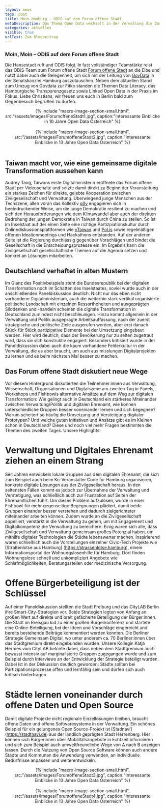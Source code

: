 ```yaml
---
layout: news
tags: post
title: Moin Hamburg - ODIS auf dem Forum offene Stadt
metaDescription: Das Thema Open Data wechselt in der Verwaltung die Zuständigkeit. Wir konnten bereits die neuen und alten Ansprechpersonen kennenlernen und ein erstes Gespärch führen.
categories: aktuelles
visible: true
urlText: Zum Blogbeitrag
---
```


### Moin, Moin – ODIS auf dem Forum offene Stadt

Die Hansestadt ruft und ODIS folgt. In fast vollständiger Teamstärke reist das ODIS-Team zum Forum offene Stadt [Forum offene Stadt](https://koerber-stiftung.de/projekte/forum-offene-stadt/forum-offene-stadt-2022/) an die Elbe und nutzt dabei auch die Gelegenheit, um sich mit der Leitung von [GovData](https://www.govdata.de/) in der Senatskanzlei Hamburg auszutauschen. Neben dem aktuellen Stand zum Umzug von Govdata zur Fitko standen die Themen Data Literacy, das Hamburgische Transparenzgesetz sowie Linked Open Data in der Praxis im Fokus. Liebe Christians, wir freuen uns euch in Berlin bald zum Gegenbesuch begrüßen zu dürfen. 

<center>
{% include "macro-image-section-small.html", src:"/assets/images/ForumoffeneStadt1.jpg", caption:"Interessante Einblicke in 10 Jahre Open Data Österreich" %}
</center>
<br>
<center>
{% include "macro-image-section-small.html", src:"/assets/images/ForumoffeneStadt2.jpg", caption:"Interessante Einblicke in 10 Jahre Open Data Österreich" %}
</center>
<br>

## Taiwan macht vor, wie eine gemeinsame digitale Transformation aussehen kann

Audrey Tang, Taiwans erste Digitalministerin eröffnete das Forum offene Stadt per Videoschalte und setzte damit direkt zu Beginn der Veranstaltung ein starkes Zeichen für direkte, gelebte Kooperation zwischen Zivilgesellschaft und Verwaltung. Überwiegend junge Menschen aus der Techszene, allen voran das Kollektiv [g0v](https://g0v.tw) engagieren sich in beeindruckender Weise, um die junge Demokratie resilient zu machen und sich den Herausforderungen wie dem Klimawandel aber auch der direkten Bedrohung der jungen Demokratie in Taiwan durch China zu stellen. So ist im Inselstaat auf der einen Seite eine richtige Partizpiationskultur durch Onlinediskussionsplattformen wie [vTaiwan](https://info.vtaiwan.tw) und [Pol.is](https://pol.is/gov) sowie regelmäßigen offenen Ideationmeetings und Hackathons entstanden. Auf der anderen Seite ist die Regierung durchlässig gegenüber Vorschlägen und bindet die Gesellschaft in die Entscheidungsprozesse ein. Im Ergebnis kann die Zivilgesellschaft gesellschaftliche Themen auf die Agenda setzen und konkret an Lösungen mitarbeiten. 



## Deutschland verhaftet in alten Mustern

Im Glanz des Positivbeispiels steht die Bundesrepublik bei der digitalen Transformation noch im Schatten des Inselstaates, soviel wurde auch in der anschließenden Paneldiskussion deutlich. Nicht nur das eben nicht vorhandene Digitalministerium, auch die weiterhin stark vertikal organisierte politische Landschaft mit einzelnen Ressorthoheiten und ausgeprägten Silodenken und -handeln scheinen die digitale Transformation in Deutschland zumindest nicht beschleunigen. Hinzu kommt allgemein in der Verwaltung und Politik ausgeprägte Arbeitsauffassung, nach der zuerst strategische und politische Ziele ausgerufen werden, aber erst danach Stück für Stück partizipative Elemente bei der Umsetzung eingebaut werden. Hier wird deutlich, dass der Bevölkerung nur zu selten zugetraut wird, dass sie sich konstruktiv engagiert. Besonders kritisiert wurde in der Paneldiskussion dabei auch die kaum vorhandene Fehlerkultur in der Verwaltung, die es aber braucht, um auch aus misslungen Digitalprojekten zu lernen und es beim nächsten Mal besser zu machen. 

## Das Forum offene Stadt diskutiert neue Wege

Vor diesem Hintergrund diskutierten die Teilnehmer:innen aus Verwaltung, Wissenschaft, Organisationen und Digitalszene am zweiten Tag in Panels, Workshops und Fishbowls alternative Ansätze auf dem Weg zur digitalen Transformation: Wie gelingt auch in Deutschland ein stärkeres Miteinander zwischen Verwaltung/Politik und digitalen Ehrenamt, wie können unterschiedliche Gruppen besser voneinander lernen und sich begegnen? Warum scheitert so häufig die Umsetzung und Verstetigung digitaler Prototypen? Und welche guten Initiativen und Ansätze gibt es im Kleinen schon in Deutschland? Diese und noch viel mehr Fragen bestimmten die Themen des zweiten Tages. Unsere Highlights:

# Verwaltung und Digitales Ehrenamt ziehen an einem Strang

Seit Jahren entwickeln lokale Gruppen aus dem digitalen Ehrenamt, die sich zum Beispiel auch beim Ko-Veranstalter Code for Hamburg organisieren, konkrete digitale Lösungen aus der Zivilgesellschaft heraus. In den seltensten Fällen kommt es jedoch zur Übernahme der Verwaltung und Verstetigung, was schließlich auch zur Frustration auf Seiten der Ehrenamtlichen führt. Um dieses Problem aufzulösen, wurde in einer Fishbowl für mehr gegenseitige Begegnungen plädiert, damit beide Gruppen einander besser verstehen und dadurch zielgerichteter miteinander arbeiten können. Zudem wurde an die Zivilgesellschaft appelliert, verstärkt in die Verwaltung zu gehen, um mit Engagement und Digitalkompetenz die Verwaltung zu bereichern. Einig waren sich alle, dass Zivilgesellschaft und Verwaltung gemeinsam großes Potenzial haben, um mithilfe digitaler Technologien die Städte lebenswerter machen. Inspirierend waren schließlich auch die Vorstellungen einzelner Civic-Tech Projekte wie [Straßenlotse aus Hamburg] (https://strassenlotse.hamburg), einem Informationsportal der Wohnungslosenhilfe für Hamburg. Dort finden Wohnungslose schnell und unkompliziert Angebote wie Schlafmöglichkeiten, Beratungsstellen oder medizinische Versorgung.


# Offene Bürgerbeteiligung ist der Schlüssel

Auf einer Paneldiskussion stellten die Stadt Freiburg und das CityLAB Berlin ihre Smart-City-Strategien vor. Beide Strategien legten von Anfang an großen Wert auf direkte und breit gefächerte Beteiligung der Bürger:innen. Die Stadt im Breisgau lud zu einer großen Bürgerkonferenz und startete eine Online-Beteiligung, bei der Ideen und Vorschläge eingereicht und bereits bestehende Beiträge kommentiert werden konnten. Die Berliner Strategie Gemeinsam Digital, wo unter anderem ca. 70 Berliner:innen über das Stadtgremium direkt eingebunden wurden. Unsere Kollegin Katja Hermes vom CityLAB betonte dabei, dass neben dem Stadtgremium auch bewusst intensiv auf marginalisierte Gruppen zugegangen wurde und zum Beispiel durch Interviews an der Entwicklung der Strategie beteiligt wurden. Dabei ist in der Diskussion deutlich geworden: Städte sollten bei Partizipationsprozesse offen und lernfähig sein und dürfen sich auch kritisch hinterfragen. 

# Städte lernen voneinander durch offene Daten und Open Source
Damit digitale Projekte nicht regionale Einzellösungen bleiben, braucht offene Daten und offene Softwaresysteme in der Verwaltung. Ein schönes Beispiel für ein gelungenes Open Source-Projekt ist [Stadnavi] (https://stadtnavi.de) aus der ländlich geprägten Stadt Herrenberg. Hier können sich Bürgerinnen über Mobilitätsangebote in Echtzeit informieren und sich zum Beispiel auch umweltfreundliche Wege von A nach B anzeigen lassen. Durch die Nutzung von Open Source Software können auch andere Städte und Kommunen die Anwendung verwenden, an individuelle Bedürfnisse anpassen und weiterentwickeln.

<center>
{% include "macro-image-section-small.html", src:"/assets/images/ForumoffeneStadt3.jpg", caption:"Interessante Einblicke in 10 Jahre Open Data Österreich" %}
</center>
<br>
<center>
{% include "macro-image-section-small.html", src:"/assets/images/ForumoffeneStadt4.jpg", caption:"Interessante Einblicke in 10 Jahre Open Data Österreich" %}
</center>
<br>


